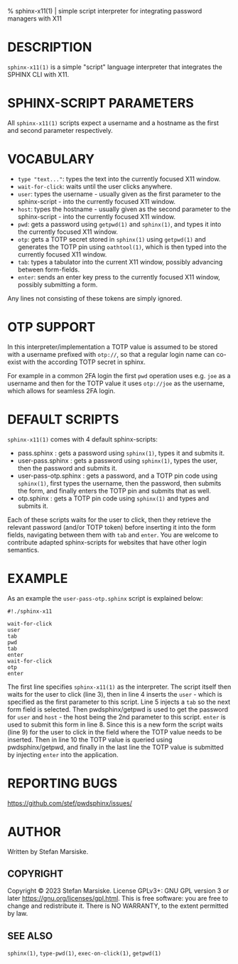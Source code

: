 % sphinx-x11(1) | simple script interpreter for integrating password managers with X11

# DESCRIPTION

`sphinx-x11(1)` is a simple "script" language interpreter that
integrates the SPHINX CLI with X11.

# SPHINX-SCRIPT PARAMETERS

All `sphinx-x11(1)` scripts expect a username and a hostname as the
first and second parameter respectively.

# VOCABULARY

  - `type "text..."`: types the text into the currently focused X11 window.
  - `wait-for-click`: waits until the user clicks anywhere.
  - `user`: types the username - usually given as the first parameter
    to the sphinx-script - into the currently focused X11 window.
  - `host`: types the hostname - usually given as the second parameter
    to the sphinx-script - into the currently focused X11 window.
  - `pwd`: gets a password using `getpwd(1)` and `sphinx(1)`, and
    types it into the currently focused X11 window.
  - `otp`: gets a TOTP secret stored in `sphinx(1)` using `getpwd(1)`
    and generates the TOTP pin using `oathtool(1)`, which is then
    typed into the currently focused X11 window.
  - `tab`: types a tabulator into the current X11 window, possibly
    advancing between form-fields.
  - `enter`: sends an enter key press to the currently focused X11
    window, possibly submitting a form.

Any lines not consisting of these tokens are simply ignored.

# OTP SUPPORT

In this interpreter/implementation a TOTP value is assumed to be
stored with a username prefixed with `otp://`, so that a regular login
name can co-exist with the according TOTP secret in sphinx.

For example in a common 2FA login the first `pwd` operation uses
e.g. `joe` as a username and then for the TOTP value it uses
`otp://joe` as the username, which allows for seamless 2FA login.

# DEFAULT SCRIPTS

`sphinx-x11(1)` comes with 4 default sphinx-scripts:

 - pass.sphinx <user> <host>: gets a password using `sphinx(1)`, types
   it and submits it.
 - user-pass.sphinx <user> <host>: gets a password using `sphinx(1)`,
   types the user, then the password and submits it.
 - user-pass-otp.sphinx <user> <host>: gets a password, and a TOTP pin
   code using `sphinx(1)`, first types the username, then the
   password, then submits the form, and finally enters the TOTP pin
   and submits that as well.
 - otp.sphinx <user> <host>: gets a TOTP pin code using `sphinx(1)`
   and types and submits it.

Each of these scripts waits for the user to click, then they retrieve
the relevant password (and/or TOTP token) before inserting it into the
form fields, navigating between them with `tab` and `enter`. You are
welcome to contribute adapted sphinx-scripts for websites that have
other login semantics.

# EXAMPLE

As an example the `user-pass-otp.sphinx` script
is explained below:

```
#!./sphinx-x11

wait-for-click
user
tab
pwd
tab
enter
wait-for-click
otp
enter
```

The first line specifies `sphinx-x11(1)` as the interpreter. The script
itself then waits for the user to click (line 3), then in line 4
inserts the `user` - which is specified as the first parameter to this
script. Line 5 injects a `tab` so the next form field is
selected. Then pwdsphinx/getpwd is used to get the password for `user`
and `host` - the host being the 2nd parameter to this script. `enter`
is used to submit this form in line 8. Since this is a new form the
script waits (line 9) for the user to click in the field where the
TOTP value needs to be inserted. Then in line 10 the TOTP value is
queried using pwdsphinx/getpwd, and finally in the last line the TOTP
value is submitted by injecting `enter` into the application.


# REPORTING BUGS

https://github.com/stef/pwdsphinx/issues/

# AUTHOR

Written by Stefan Marsiske.

## COPYRIGHT

Copyright © 2023 Stefan Marsiske.  License GPLv3+: GNU GPL version 3 or later <https://gnu.org/licenses/gpl.html>.
This is free software: you are free to change and redistribute it.  There is NO WARRANTY, to the extent permitted by law.

## SEE ALSO

`sphinx(1)`, `type-pwd(1)`, `exec-on-click(1)`,  `getpwd(1)`
